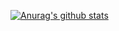 [![Anurag's github stats](https://github-readme-stats.vercel.app/api?username=tarizshahid&show_icons=true&theme=radical)](https://github.com/anuraghazra/github-readme-stats)
